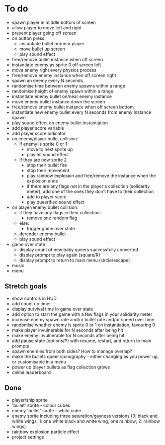 # To do

- spawn player in middle bottom of screen
- allow player to move left and right
- prevent player going off screen
- on button press:
  - instantiate bullet on/near player
  - move bullet up screen
  - play sound effect
- free/remove bullet instance when off screen
- instantiate enemy as sprite 0 off screen left
- move enemy right every physics process
- free/remove enemy instance when off screen right
- spawn an enemy every N seconds
- randomise time between enemy spawns within a range
- randomise height of enemy spawn within a range
- instantiate enemy bullet on/near enemy instance
- move enemy bullet instance down the screen
- free/remove enemy bullet instance when off screen bottom
- instantiate new enemy bullet every N seconds from enemy instance spawn
- play sound effect on enemy bullet instantiation
- add player score variable
- add player score indicator
- on enemy/player bullet collision:
  - if enemy is sprite 0 or 1
    - move to next sprite up
    - play hit sound effect
  - if they are now sprite 2
    - stop their bullet fire
    - stop their movement
    - play rainbow explosion and free/remove the instance when the explosion
      ends
    - if there are any flags not in the player's collection (solidarity meter),
      add one of the ones they don't have to their collection
    - add to player score
    - play queerified sound effect
- on player/enemy bullet collision:
  - if they have any flags in their collection:
    - remove one random flag
  - else:
    - trigger game over state
  - derender enemy bullet
  - play sound effect
- game over state
  - display count of new baby queers successfully converted
  - display prompt to play again (square/R)
  - display prompt to return to main menu (circle/escape)
- music
- menu

## Stretch goals

- show controls in HUD
- add count up timer
- display survival time in game over state
- add option to start the game with a few flags in your solidarity meter
- increase enemy spawn rate and/or bullet rate and/or speed over time
- randomise whether enemy is sprite 0 or 1 on instantiation, favouring 0
- make player invulnerable for N seconds after being hit
- make enemy invulnerable for N seconds after being hit
- add pause state (options/P) with resume, restart, and return to main prompts
- spawn enemies from both sides? How to manage overlap?
- make the bullets queer iconography - either changing as you power up, or
  customisable in a menu
- power up player bullets as flag collection grows
- online leaderboard

## Done

- player/ship sprite
- 'bullet' sprite - colour cubes
- enemy 'bullet' sprite - white cube
- enemy sprite including three saturation/gayness versions (0: black and white
  wings; 1: one white black and white wing, one rainbow; 2: rainbow wings)
- rainbow explosion particle effect
- project settings
